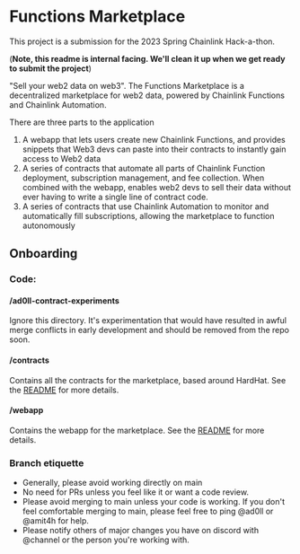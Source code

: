 # Functions Marketplace

This project is a submission for the 2023 Spring Chainlink Hack-a-thon.

(**Note, this readme is internal facing. We'll clean it up when we get ready to submit the project**)

"Sell your web2 data on web3". The Functions Marketplace is a decentralized marketplace for web2 data, powered by
Chainlink Functions and Chainlink Automation.

There are three parts to the application

1. A webapp that lets users create new Chainlink Functions, and provides snippets that Web3 devs can paste into their
   contracts to instantly gain access to Web2 data
1. A series of contracts that automate all parts of Chainlink Function deployment, subscription management, and fee
   collection. When combined with the webapp, enables web2 devs to sell their data without ever having to write a single
   line of contract code.
2. A series of contracts that use Chainlink Automation to monitor and automatically fill subscriptions, allowing the
   marketplace to function autonomously

## Onboarding

### Code:

#### /ad0ll-contract-experiments

Ignore this directory. It's experimentation that would have resulted in awful merge conflicts in early development and
should be removed from the repo soon.

#### /contracts

Contains all the contracts for the marketplace, based around HardHat. See the [README](./contracts/README.md) for more
details.

#### /webapp

Contains the webapp for the marketplace. See the [README](./frontend/README.md) for more
details.

### Branch etiquette

* Generally, please avoid working directly on main
* No need for PRs unless you feel like it or want a code review.
* Please avoid merging to main unless your code is working. If you don't feel comfortable merging to main, please feel
  free to ping @ad0ll or @amit4h for help.
* Please notify others of major changes you have on discord with @channel or the person you're working with.
